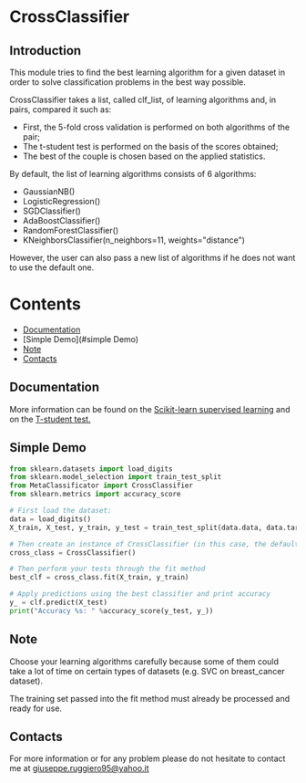 # CrossClassifier

## Introduction
This module tries to find the best learning algorithm for a given dataset in order to solve classification problems in the best way possible. 

CrossClassifier takes a list, called clf_list, of learning algorithms and, in pairs, compared it such as:
- First, the 5-fold cross validation is performed on both algorithms of the pair;
- The t-student test is performed on the basis of the scores obtained;
- The best of the couple is chosen based on the applied statistics.

By default, the list of learning algorithms consists of 6 algorithms:
- GaussianNB()
- LogisticRegression()
- SGDClassifier()
- AdaBoostClassifier()
- RandomForestClassifier()
- KNeighborsClassifier(n_neighbors=11, weights="distance")

However, the user can also pass a new list of algorithms if he does not want to use the default one.

# Contents
* [Documentation](dDocumentation)
* [Simple Demo](#simple Demo)
* [Note](#Note)
* [Contacts](#contacts)

## Documentation
More information can be found on the [Scikit-learn supervised learning](http://scikit-learn.org/stable/supervised_learning.html#supervised-learning) and on the [T-student test.](https://docs.scipy.org/doc/scipy-0.14.0/reference/generated/scipy.stats.ttest_ind.html)

## Simple Demo

```python
from sklearn.datasets import load_digits
from sklearn.model_selection import train_test_split
from MetaClassificator import CrossClassifier
from sklearn.metrics import accuracy_score

# First load the dataset:
data = load_digits()
X_train, X_test, y_train, y_test = train_test_split(data.data, data.target, test_size=0.3)

# Then create an instance of CrossClassifier (in this case, the default list described above is used)
cross_class = CrossClassifier()

# Then perform your tests through the fit method
best_clf = cross_class.fit(X_train, y_train)

# Apply predictions using the best classifier and print accuracy
y_ = clf.predict(X_test)
print("Accuracy %s: " %accuracy_score(y_test, y_))
```

## Note
Choose your learning algorithms carefully because some of them could take a lot of time on certain types of datasets (e.g. SVC on breast_cancer dataset). 

The training set passed into the fit method must already be processed and ready for use.

## Contacts
For more information or for any problem please do not hesitate to contact me at giuseppe.ruggiero95@yahoo.it
